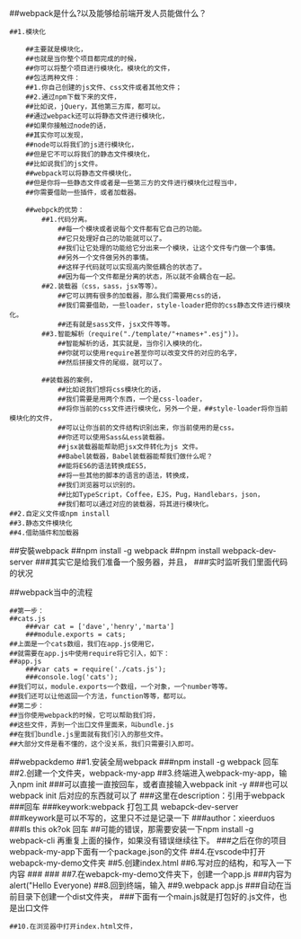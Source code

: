 ##webpack是什么?以及能够给前端开发人员能做什么？

    ##1.模块化

        ##主要就是模块化，
        ##也就是当你整个项目都完成的时候，
        ##你可以将整个项目进行模块化，模块化的文件，
        ##包活两种文件：
        ##1.你自己创建的js文件、css文件或者其他文件；
        ##2.通过npm下载下来的文件，
        ##比如说，jQuery，其他第三方库，都可以。
        ##通过webpack还可以将静态文件进行模块化，
        ##如果你接触过node的话，
        ##其实你可以发现，
        ##node可以将我们的js进行模块化，
        ##但是它不可以将我们的静态文件模块化，
        ##比如说我们的js文件。
        ##webpack可以将静态文件模块化，
        ##但是你将一些静态文件或者是一些第三方的文件进行模块化过程当中，
        ##你需要借助一些插件，或者加载器。

        ##webpck的优势：
            ##1.代码分离。   
                ##每一个模块或者说每个文件都有它自己的功能。
                ##它只处理好自己的功能就可以了。
                ##我们让它处理的功能给它分出来一个模块，让这个文件专门做一个事情。
                ##另外一个文件做另外的事情。
                ##这样子代码就可以实现高内聚低耦合的状态了。
                ##因为每一个文件都是分离的状态，所以就不会耦合在一起。
            ##2.装载器（css，sass，jsx等等）。  
                ##它可以拥有很多的加载器，那么我们需要用css的话，
                ##我们需要借助，一些loader，style-loader把你的css静态文件进行模块化。
                ##还有就是sass文件，jsx文件等等。
            ##3.智能解析（require("./template/"+names+".esj"))。
                ##智能解析的话，其实就是，当你引入模块的化，
                ##你就可以使用require甚至你可以改变文件的对应的名字，
                ##然后拼接文件的尾缀，就可以了。

            ##装载器的案例，
                ##比如说我们想将css模块化的话，
                ##我们需要是用两个东西，一个是css-loader，
                ##将你当前的css文件进行模块化，另外一个是，##style-loader将你当前模块化的文件，
                ##可以让你当前的文件结构识别出来，你当前使用的是css。
                ##你还可以使用Sass&Less装载器。
                ##jsx装载器能帮助把jsx文件转化为js 文件。
                ##Babel装载器，Babel装载器能帮我们做什么呢？
                ##能将ES6的语法转换成ES5，
                ##将一些其他的脚本的语言的语法，转换成，
                ##我们浏览器可以识别的。
                ##比如TypeScript，Coffee，EJS，Pug，Handlebars，json，
                ##我们都可以通过对应的装载器，将其进行模块化。
    ##2.自定义文件或npm install
    ##3.静态文件模块化
    ##4.借助插件和加载器

##安裝webpack 
    ##npm install -g webpack
    ##npm install webpack-dev-server
        ###其实它是给我们准备一个服务器，并且，
        ###实时监听我们里面代码的状况

##webpack当中的流程

    ##第一步：
    ##cats.js
        ###var cat = ['dave','henry','marta']
        ###module.exports = cats;
    ##上面是一个cats数组，我们在app.js使用它，
    ##就需要在app.js中使用require将它引入，如下：
    ##app.js 
        ###var cats = require('./cats.js'); 
        ###console.log('cats');
    ##我们可以，module.exports一个数组，一个对象，一个number等等。
    ##我们还可以让他返回一个方法，function等等，都可以。
    ##第二步：
    ##当你使用webpack的时候，它可以帮助我们将，
    ##这些文件，弄到一个出口文件里面来，叫bundle.js
    ##在我们bundle.js里面就有我们引入的那些文件。
    ##大部分文件是看不懂的，这个没关系，我们只需要引入即可。
##webpackdemo
    ##1.安装全局webpack
        ###npm install -g webpack  回车
    ##2.创建一个文件夹，webpack-my-app
    ##3.终端进入webpack-my-app，输入npm init 
        ###可以直接一直按回车，或者直接输入webpack init -y
        ###也可以webpack init 后对应的东西就可以了
        ###这里在description：引用于webpack
        ###回车
        ###keywork:webpack 打包工具 webapck-dev-server  
        ###keywork是可以不写的，这里只不过是记录一下
        ###author：xieerduos
        ###Is this ok?ok 回车
        ##可能的错误，那需要安装一下npm install -g webpack-cli 再重复上面的操作，如果没有错误继续往下。
        ###之后在你的项目webpack-my-app下面有一个package.json的文件
    ##4.在vscode中打开webapck-my-demo文件夹
    ##5.创建index.html
    ##6.写对应的结构，和写入一下内容
        ###<title>webapck</title>
        ###<script src="./dist/main.js"></script>
    ##7.在webapck-my-demo文件夹下，创建一个app.js
        ###内容为alert("Hello Everyone)
    ##8.回到终端，输入
    ##9.webpack app.js 
        ###自动在当前目录下创建一个dist文件夹，
        ###下面有一个main.js就是打包好的.js文件，也是出口文件

    ##10.在浏览器中打开index.html文件，

